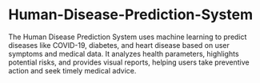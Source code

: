 # Human-Disease-Prediction-System
The Human Disease Prediction System uses machine learning to predict diseases like COVID-19, diabetes, and heart disease based on user symptoms and medical data. It analyzes health parameters, highlights potential risks, and provides visual reports, helping users take preventive action and seek timely medical advice.
